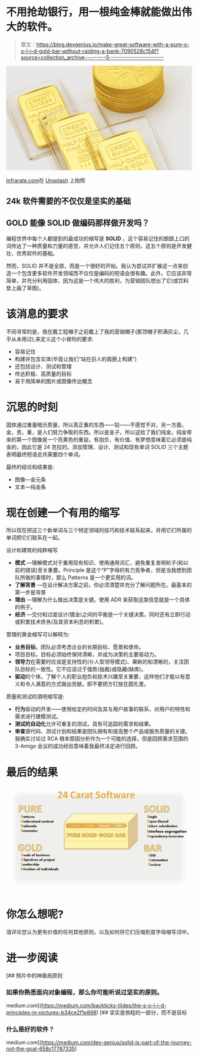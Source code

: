 # 不用抢劫银行，用一根纯金棒就能做出伟大的软件。

> 原文：<https://blog.devgenius.io/make-great-software-with-a-pure-s-o-l-i-d-gold-bar-without-raiding-a-bank-7090528c154f?source=collection_archive---------5----------------------->

![](img/165209dabb592aff4aa863ec1665406a.png)

[Infrarate.com](https://unsplash.com/@infrarate?utm_source=medium&utm_medium=referral)在 [Unsplash](https://unsplash.com?utm_source=medium&utm_medium=referral) 上拍照

## 24k 软件需要的不仅仅是坚实的基础

## GOLD 能像 SOLID 做编码那样做开发吗？

编程世界中每个人都提到的最成功的缩写是 **SOLID** 。这个容易记住的朗朗上口的词传达了一种质量和力量的感觉，并允许人们记住五个原则，这五个原则是开发健壮、优秀软件的基础。

然而，SOLID 并不是全部，而是一个很好的开始。我认为尝试并扩展这一点来创造一个包含更多软件开发领域而不仅仅是编码的短语会很有趣。此外，它应该非常简单，并充分利用固体，因为这是一个伟大的胜利，为营销团队想出了它(或饮料垫上画了草图)。

# **该消息的要求**

不同寻常的是，我在戴工程帽子之前戴上了我的营销帽子(那顶帽子积满灰尘，几乎从未用过),来定义这个小冒险的要求:

*   容易记住
*   构建并包含实体(毕竟让我们“站在巨人的肩膀上构建”)
*   还包括设计、测试和管理
*   传达积极、高质量的目标
*   易于用简单的图片或图像传达概念

# 沉思的时刻

固体通过重量暗示质量，所以真正重的东西——铅——不感觉不对，另一方面，金，贵，重，是人们努力争取的东西。所以是金子，所以这给了我们纯金。纯金带来的第一个图像是一个亮黄色的重锭。有抱负、有价值、有梦想意味着它必须是纯金的，因此它是 24 克拉的。添加管理、设计、测试和现有单词 SOLID 三个主题表明最终短语总共需要四个单词。

最终的结论和结果是:

*   图像—金元条
*   文本—纯金条

# 现在创建一个有用的缩写

所以现在把这三个新单词与三个特定领域的技巧和技术联系起来，并用它们所属的单词把它们联系在一起。

设计和建筑的纯粹缩写

*   **模式** —理解模式对于重用现有知识、使用通用词汇、避免重复发明轮子(和以前的错误)至关重要。Principle 是这个“P”字母的有力竞争者，但是当我想到团队所做的事情时，那么 Patterns 是一个更实用的词。
*   **了解背景** —在设计解决方案之前，你必须清楚并充分了解问题所在。最基本的第一步是背景
*   **理由** —理解为什么做出决策是关键。使用 ADR 来获取这类信息就是一个具体的例子。
*   **经济** —交付和过度设计(镀金)之间的平衡是一个关键决策，同时还有立即行动或积累技术债务(及其资本利息的积累)。

管理的黄金缩写可以解释为:

*   **业务目标**。团队必须考虑企业的长期目标、愿景和使命。
*   项目目标。目标必须始终保持清晰，并成为决策的主要驱动力。
*   **领导力**在需要时应该是支持性的(仆人型领导模式)、果断的和清晰的，关注团队目标的一致性。它不应该过于强势(独裁)或隐藏(缺席)。
*   **驱动**的个体。了解个人的职业抱负和技术兴趣至关重要，这样他们才能以有意义和令人满意的方式做出贡献。即不要把方钉放在圆孔里。

质量和测试的酒吧缩写是:

*   **行为**驱动的开发——使用给定的时间及其与用户故事的联系，对用户的特性和需求进行建模测试。
*   **测试的自动化**允许可重复的测试，具有可追踪的需求和结果。
*   **审查**源代码、测试计划和结果是团队拥有和提高整个产品或服务质量的关键。我确实讨论过 RCA 根本原因分析作为一个可能的选择，但是回顾需求范围的 3-Amigo 会议的成功经验意味着我最终决定进行回顾。

# 最后的结果

![](img/72d0ff1b8f5f5197634be62f6131942e.png)

# 你怎么想呢?

请评论您认为更有价值的任何其他原则，以及如何将它们压缩到首字母缩写词中。

# 进一步阅读

[](https://medium.com/backticks-tildes/the-s-o-l-i-d-principles-in-pictures-b34ce2f1e898) [## 照片中的神盾局原则

### 如果你熟悉面向对象编程，那么你可能听说过坚实的原则。

medium.com](https://medium.com/backticks-tildes/the-s-o-l-i-d-principles-in-pictures-b34ce2f1e898) [](https://medium.com/dev-genius/solid-is-part-of-the-journey-not-the-goal-658c17787335) [## 坚实是旅程的一部分，而不是目标

### 什么是好的软件？

medium.com](https://medium.com/dev-genius/solid-is-part-of-the-journey-not-the-goal-658c17787335)